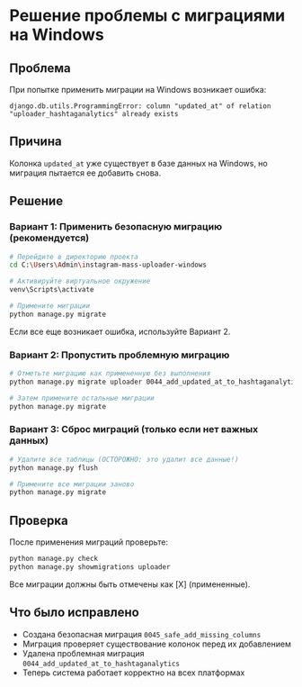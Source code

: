 # Решение проблемы с миграциями на Windows

## Проблема
При попытке применить миграции на Windows возникает ошибка:
```
django.db.utils.ProgrammingError: column "updated_at" of relation "uploader_hashtaganalytics" already exists
```

## Причина
Колонка `updated_at` уже существует в базе данных на Windows, но миграция пытается ее добавить снова.

## Решение

### Вариант 1: Применить безопасную миграцию (рекомендуется)
```bash
# Перейдите в директорию проекта
cd C:\Users\Admin\instagram-mass-uploader-windows

# Активируйте виртуальное окружение
venv\Scripts\activate

# Примените миграции
python manage.py migrate
```

Если все еще возникает ошибка, используйте Вариант 2.

### Вариант 2: Пропустить проблемную миграцию
```bash
# Отметьте миграцию как примененную без выполнения
python manage.py migrate uploader 0044_add_updated_at_to_hashtaganalytics --fake

# Затем примените остальные миграции
python manage.py migrate
```

### Вариант 3: Сброс миграций (только если нет важных данных)
```bash
# Удалите все таблицы (ОСТОРОЖНО: это удалит все данные!)
python manage.py flush

# Примените все миграции заново
python manage.py migrate
```

## Проверка
После применения миграций проверьте:
```bash
python manage.py check
python manage.py showmigrations uploader
```

Все миграции должны быть отмечены как [X] (примененные).

## Что было исправлено
- Создана безопасная миграция `0045_safe_add_missing_columns`
- Миграция проверяет существование колонок перед их добавлением
- Удалена проблемная миграция `0044_add_updated_at_to_hashtaganalytics`
- Теперь система работает корректно на всех платформах
